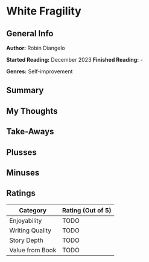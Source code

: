 # White Fragility

## General Info

**Author:** Robin Diangelo

**Started Reading:** December 2023
**Finished Reading:** -

**Genres:** Self-improvement

## Summary

## My Thoughts

## Take-Aways

## Plusses

## Minuses

## Ratings

| Category             | Rating (Out of 5) |
| -------------------- | ----------------- |
| Enjoyability         |        TODO        |
| Writing Quality      |        TODO          |
| Story Depth          |        TODO        |
| Value from Book      |        TODO        |
